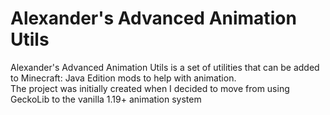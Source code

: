 # Alexander's Advanced Animation Utils

Alexander's Advanced Animation Utils is a set of utilities that can be added to Minecraft: Java Edition mods to help with animation.
<br>The project was initially created when I decided to move from using GeckoLib to the vanilla 1.19+ animation system
